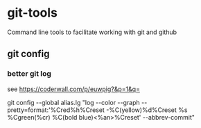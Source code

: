 git-tools
=========

Command line tools to facilitate working with git and github

## git config

### better git log

see https://coderwall.com/p/euwpig?&p=1&q=

git config --global alias.lg "log --color --graph --pretty=format:'%Cred%h%Creset -%C(yellow)%d%Creset %s %Cgreen(%cr) %C(bold blue)<%an>%Creset' --abbrev-commit"
